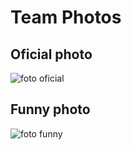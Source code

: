 # Team Photos

## Oficial photo
![foto oficial](https://github.com/user-attachments/assets/de070104-85f1-4303-9bd0-37ef5a3e372e)

## Funny photo
![foto funny](https://github.com/user-attachments/assets/ba6885d0-10de-471d-a7bd-aec9b4c22dfa)
